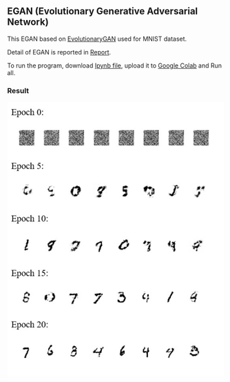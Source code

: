 ## EGAN (Evolutionary Generative Adversarial Network)

This EGAN based on [EvolutionaryGAN](https://github.com/WANG-Chaoyue/EvolutionaryGAN.git) used for MNIST dataset.

Detail of EGAN is reported in [Report](Report.pdf).

To run the program, download [Ipynb file](EGAN.ipynb), upload it to [Google Colab](https://colab.research.google.com/notebooks/) and Run all.

### Result

![Result](imgs/result.jpg)
